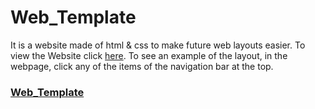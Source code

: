 # Web_Template
 It is a website made of html & css to make future web layouts easier. 
 To view the Website click [here](https://farnoodid.github.io/Web_Template/). To see an example of the layout, in the webpage, click any of the items of the navigation bar at the top. 
 
 
 ### [Web_Template](https://farnoodid.github.io/Web_Template/)
